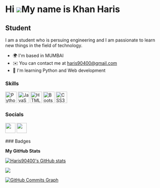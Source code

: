Hi ![](https://user-images.githubusercontent.com/18350557/176309783-0785949b-9127-417c-8b55-ab5a4333674e.gif)My name is Khan Haris
==================================================================================================================================

Student
-------

I am a student who is persuing engineering and I am passionate to learn new things in the field of technology.

* 🌍  I'm based in MUMBAI
* ✉️  You can contact me at [haris90400@gmail.com](mailto:haris90400@gmail.com)
* 🧠  I'm learning Python and Web development

### Skills

<p align="left">
<a href="https://www.python.org/" target="_blank" rel="noreferrer"><img src="https://raw.githubusercontent.com/danielcranney/readme-generator/main/public/icons/skills/python-colored.svg" width="36" height="36" alt="Python" /></a>
<a href="https://developer.mozilla.org/en-US/docs/Web/JavaScript" target="_blank" rel="noreferrer"><img src="https://raw.githubusercontent.com/danielcranney/readme-generator/main/public/icons/skills/javascript-colored.svg" width="36" height="36" alt="JavaScript" /></a>
<a href="https://developer.mozilla.org/en-US/docs/Glossary/HTML5" target="_blank" rel="noreferrer"><img src="https://raw.githubusercontent.com/danielcranney/readme-generator/main/public/icons/skills/html5-colored.svg" width="36" height="36" alt="HTML5" /></a>
<a href="https://getbootstrap.com/" target="_blank" rel="noreferrer"><img src="https://raw.githubusercontent.com/danielcranney/readme-generator/main/public/icons/skills/bootstrap-colored.svg" width="36" height="36" alt="Bootstrap" /></a>
<a href="https://www.w3.org/TR/CSS/#css" target="_blank" rel="noreferrer"><img src="https://raw.githubusercontent.com/danielcranney/readme-generator/main/public/icons/skills/css3-colored.svg" width="36" height="36" alt="CSS3" /></a>
</p>

### Socials

<p align="left"> <a href="https://www.github.com/Haris90400" target="_blank" rel="noreferrer"><img src="https://raw.githubusercontent.com/danielcranney/readme-generator/main/public/icons/socials/github.svg" width="32" height="32" /></a> <a href="http://www.instagram.com/khan_haris_851" target="_blank" rel="noreferrer"><img src="https://raw.githubusercontent.com/danielcranney/readme-generator/main/public/icons/socials/instagram.svg" width="32" height="32" /></a></p>
### Badges

<b>My GitHub Stats</b>

<a href="http://www.github.com/Haris90400"><img src="https://github-readme-stats.vercel.app/api?username=Haris90400&show_icons=true&hide=&count_private=true&title_color=facc15&text_color=ffffff&icon_color=000000&bg_color=000000&hide_border=true&show_icons=true" alt="Haris90400's GitHub stats" /></a>

<a href="http://www.github.com/Haris90400"><img src="https://github-readme-streak-stats.herokuapp.com/?user=Haris90400&stroke=ffffff&background=000000&ring=facc15&fire=facc15&currStreakNum=ffffff&currStreakLabel=facc15&sideNums=ffffff&sideLabels=ffffff&dates=ffffff&hide_border=true" /></a>

<a href="http://www.github.com/Haris90400"><img src="https://activity-graph.herokuapp.com/graph?username=Haris90400&bg_color=000000&color=ffffff&line=000000&point=ffffff&area_color=000000&area=true&hide_border=true&custom_title=GitHub%20Commits%20Graph" alt="GitHub Commits Graph" /></a>
